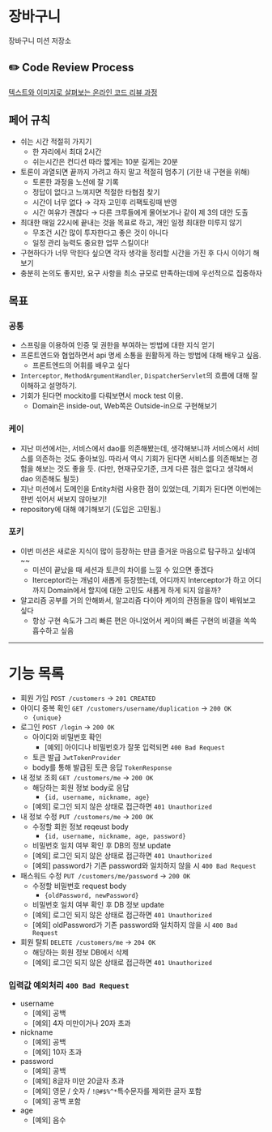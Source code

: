 # 장바구니

장바구니 미션 저장소

## ✏️ Code Review Process

[텍스트와 이미지로 살펴보는 온라인 코드 리뷰 과정](https://github.com/next-step/nextstep-docs/tree/master/codereview)

## 페어 규칙

- 쉬는 시간 적절히 가지기
    - 한 자리에서 최대 2시간
    - 쉬는시간은 컨디션 따라 짧게는 10분 길게는 20분
- 토론이 과열되면 끝까지 가려고 하지 말고 적절히 멈추기 (기한 내 구현을 위해)
    - 토론한 과정을 노션에 잘 기록
    - 정답이 없다고 느껴지면 적절한 타협점 찾기
    - 시간이 너무 없다 → 각자 고민후 리팩토링때 반영
    - 시간 여유가 괜찮다 → 다른 크루들에게 물어보거나 같이 제 3의 대안 도출
- 최대한 매일 22시에 끝내는 것을 목표로 하고, 개인 일정 최대한 미루지 않기
    - 무조건 시간 많이 투자한다고 좋은 것이 아니다
    - 일정 관리 능력도 중요한 업무 스킬이다!
- 구현하다가 너무 막힌다 싶으면 각자 생각을 정리할 시간을 가진 후 다시 이야기 해보기
- 충분히 논의도 좋지만, 요구 사항을 최소 규모로 만족하는데에 우선적으로 집중하자

## 목표

### 공통

- 스프링을 이용하여 인증 및 권한을 부여하는 방법에 대한 지식 얻기
- 프론트엔드와 협업하면서 api 명세 소통을 원활하게 하는 방법에 대해 배우고 싶음.
    - 프론트엔드의 어휘를 배우고 싶다
- `Interceptor`, `MethodArgumentHandler`, `DispatcherServlet`의 흐름에 대해 잘 이해하고 설명하기.
- 기회가 된다면 mockito를 다뤄보면서 mock test 이용.
    - Domain은 inside-out, Web쪽은 Outside-in으로 구현해보기

### 케이

- 지난 미션에서는, 서비스에서 dao를 의존해봤는데, 생각해보니까 서비스에서 서비스를 의존하는 것도 좋아보임. 따라서 역시 기회가 된다면 서비스를 의존해보는 경험을 해보는 것도 좋을 듯. (다만, 현재규모기준,
  크게 다른 점은 없다고 생각해서 dao 의존해도 될듯)
- 지난 미션에서 도메인을 Entity처럼 사용한 점이 있었는데, 기회가 된다면 이번에는 한번 섞어서 써보지 않아보기!
- repository에 대해 얘기해보기 (도입은 고민됨.)

### 포키

- 이번 미션은 새로운 지식이 많이 등장하는 만큼 즐거운 마음으로 탐구하고 싶네여~~
    - 미션이 끝났을 때 세션과 토큰의 차이를 느낄 수 있으면 좋겠다
    - Iterceptor라는 개념이 새롭게 등장했는데, 어디까지 Interceptor가 하고 어디까지 Domain에서 할지에 대한 고민도 새롭게 하게 되지 않을까?
- 알고리즘 공부를 거의 안해봐서, 알고리즘 다이아 케이의 관점들을 많이 배워보고 싶다
    - 항상 구현 속도가 그리 빠른 편은 아니었어서 케이의 빠른 구현의 비결을 쏙쏙 흡수하고 싶음

---

# 기능 목록

- 회원 가입 `POST /customers` → `201 CREATED`
- 아이디 중복 확인 `GET /customers/username/duplication` -> `200 OK`
  - `{unique}`
- 로그인 `POST /login` → `200 OK`
    - 아이디와 비밀번호 확인
        - [예외] 아이디나 비밀번호가 잘못 입력되면 `400 Bad Request`
    - 토큰 발급 `JwtTokenProvider`
    - body를 통해 발급된 토큰 응답 `TokenResponse`
- 내 정보 조회 `GET /customers/me` → `200 OK`
    - 해당하는 회원 정보 body로 응답
        - `{id, username, nickname, age}`
    - [예외] 로그인 되지 않은 상태로 접근하면 `401 Unauthorized`
- 내 정보 수정 `PUT /customers/me` → `200 OK`
    - 수정할 회원 정보 reqeust body
        - `{id, username, nickname, age, password}`
    - 비밀번호 일치 여부 확인 후 DB의 정보 update
    - [예외] 로그인 되지 않은 상태로 접근하면 `401 Unauthorized`
    - [예외] password가 기존 password와 일치하지 않을 시 `400 Bad Request`
- 패스워드 수정 `PUT /customers/me/password` → `200 OK`
    - 수정할 비밀번호 request body
        - `{oldPassword, newPassword}`
    - 비밀번호 일치 여부 확인 후 DB 정보 update
    - [예외] 로그인 되지 않은 상태로 접근하면 `401 Unauthorized`
    - [예외] oldPassword가 기존 password와 일치하지 않을 시 `400 Bad Request`
- 회원 탈퇴 `DELETE /customers/me` → `204 OK`
    - 해당하는 회원 정보 DB에서 삭제
    - [예외] 로그인 되지 않은 상태로 접근하면 `401 Unauthorized`

### 입력값 예외처리 `400 Bad Request`

- username
    - [예외] 공백
    - [예외] 4자 미만이거나 20자 초과
- nickname
    - [예외] 공백
    - [예외] 10자 초과
- password
    - [예외] 공백
    - [예외] 8글자 미만 20글자 초과
    - [예외] 영문 / 숫자 / `!@#$%^*`특수문자를 제외한 글자 포함
    - [예외] 공백 포함
- age
    - [예외] 음수
